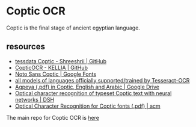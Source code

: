 # Coptic OCR

Coptic is the final stage of ancient egyptian language.

## resources

- [tessdata Coptic - Shreeshrii | GitHub](https://github.com/Shreeshrii/tessdata_coptic)
- [CopticOCR - KELLIA | GitHub](https://github.com/KELLIA/CopticOCR/tree/master)
- [Noto Sans Coptic | Google Fonts](https://fonts.google.com/noto/specimen/Noto+Sans+Coptic)
- [all models of languages officially supported/trained by Tesseract-OCR](https://tesseract-ocr.github.io/tessdoc/Data-Files.html)
- [Agpeya (.pdf) in Coptic, English and Arabic | Google Drive](https://drive.google.com/file/d/1ICJSAjJO0sTq0PkPOwp8TCbYuwU1eDx0/view)
- [Optical character recognition of typeset Coptic text with neural networks | DSH](https://academic.oup.com/dsh/article/34/Supplement_1/i135/5476096)
- [Optical Character Recognition for Coptic fonts (.pdf) | acm](https://dl.acm.org/doi/pdf/10.1145/3322905.3322931)

The main repo for Coptic OCR is [here](https://github.com/abanoubha/coptic-ocr)
